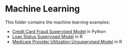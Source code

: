 # Machine Learning

This folder contains the machine learning examples:

- [Credit Card Fraud Supervised Model](https://github.com/b-shelton/technical_examples/blob/master/machine_learning/credit_card_fraud_model.ipynb) in Python
- [Loan Status Supervised Model](https://github.com/b-shelton/technical_examples/tree/master/machine_learning/supervised_model) in R
- [Medicare Provider Utilization Unsupervised Model](https://github.com/b-shelton/technical_examples/tree/master/machine_learning/unsupervised_model) in R
